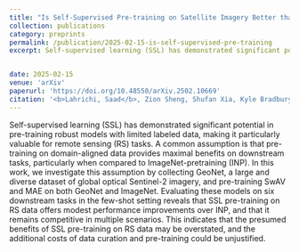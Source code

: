 ```yaml
---
title: "Is Self-Supervised Pre-training on Satellite Imagery Better than ImageNet? A Systematic Study with Sentinel-2"
collection: publications
category: preprints
permalink: /publication/2025-02-15-is-self-supervised-pre-training
excerpt: Self-supervised learning (SSL) has demonstrated significant potential in pre-training robust models with limited labeled data, making it particularly valuable for remote sensing (RS) tasks. A common assumption is that pre-training on domain-aligned data provides maximal benefits on downstream tasks, particularly when compared to ImageNet-pretraining (INP). In this work, we investigate this assumption by collecting GeoNet, a large and diverse dataset of global optical Sentinel-2 imagery, and pre-training SwAV and MAE on both GeoNet and ImageNet. Evaluating these models on six downstream tasks in the few-shot setting reveals that SSL pre-training on RS data offers modest performance improvements over INP, and that it remains competitive in multiple scenarios. This indicates that the presumed benefits of SSL pre-training on RS data may be overstated, and the additional costs of data curation and pre-training could be unjustified.


date: 2025-02-15
venue: 'arXiv'
paperurl: 'https://doi.org/10.48550/arXiv.2502.10669'
citation: '<b>Lahrichi, Saad</b>, Zion Sheng, Shufan Xia, Kyle Bradbury, and Jordan Malof. "Is self-supervised pre-training on satellite imagery better than imagenet? a systematic study with sentinel-2." <i>arXiv preprint</i> arXiv:2502.10669 (2025).'
---
```

 Self-supervised learning (SSL) has demonstrated significant potential in pre-training robust models with limited labeled data, making it particularly valuable for remote sensing (RS) tasks. A common assumption is that pre-training on domain-aligned data provides maximal benefits on downstream tasks, particularly when compared to ImageNet-pretraining (INP). In this work, we investigate this assumption by collecting GeoNet, a large and diverse dataset of global optical Sentinel-2 imagery, and pre-training SwAV and MAE on both GeoNet and ImageNet. Evaluating these models on six downstream tasks in the few-shot setting reveals that SSL pre-training on RS data offers modest performance improvements over INP, and that it remains competitive in multiple scenarios. This indicates that the presumed benefits of SSL pre-training on RS data may be overstated, and the additional costs of data curation and pre-training could be unjustified.
